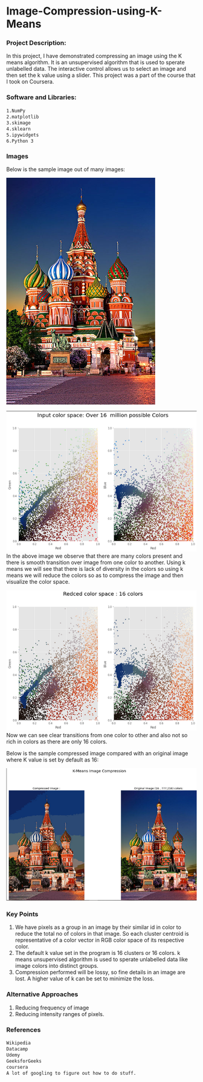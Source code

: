 # Image-Compression-using-K-Means

### Project Description:

In this project, I have demonstrated compressing an image using the K means algorithm. It is an unsupervised algorithm that is used to sperate unlabelled data. The interactive control allows us to select an image and then set the k value using a slider. This project was a part of the course that I took on Coursera.


### Software and Libraries:

    1.NumPy
    2.matplotlib
    3.skimage 
    4.sklearn
    5.ipywidgets
    6.Python 3
    

### Images

Below is the sample image out of many images:


![](images/1-Saint-Basils-Cathedral_random.jpg)<br/>

![](images/img_1.png)<br/>
In the above image we observe that there are many colors present and there is smooth transition over image from one color to another.
Using k means we will see that there is lack of diversity in the colors so using k means we will reduce the colors so as to compress the image and then visualize the color space.

![](images/img_2.png)<br/>
Now we can see clear transitions from one color to other and also not so rich in colors as there are only 16 colors.

Below is the sample compressed image compared with an original image where K value is set by default as 16:

<img src="images/final_output.png">


### Key Points
1. We have pixels as a group in an image by their similar id in color to reduce the total no of colors in that image. So each cluster centroid is representative of a color vector in RGB color space of its respective color.
2. The default k value set in the program is 16 clusters or 16 colors. k means unsupervised algorithm is used to sperate unlabelled data like image colors into distinct groups.    
3. Compression performed will be lossy, so fine details in an image are lost. A higher value of k can be set to minimize the loss.

### Alternative Approaches
1. Reducing frequency of image
2. Reducing intensity ranges of pixels.

### References
    Wikipedia
    Datacamp
    Udemy
    GeeksforGeeks
    coursera
    A lot of googling to figure out how to do stuff.    


    




